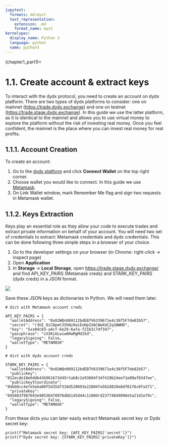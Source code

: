 ```yaml
---
jupytext:
  formats: md:myst
  text_representation:
    extension: .md
    format_name: myst
kernelspec:
  display_name: Python 3
  language: python
  name: python3
---
```

(chapter1_part1)=

# 1.1. Create account & extract keys
To interact with the dydx protocol, you need to create an account on dydx platform. There are two types of dydx platforms to consider: one on mainnet (https://trade.dydx.exchange) and one on testnet (https://trade.stage.dydx.exchange). In this guide we use the latter platform, as it is identical to the mainnet and allows you to use virtual money to explore the platform without the risk of investing real money. Once you feel confident, the mainnet is the place where you can invest real money for real profits.

## 1.1.1. Account Creation

To create an account:

1. Go to the [dydx platform](https://trade.stage.dydx.exchange/) and click **Connect Wallet** on the top right corner.
2. Choose wallet you would like to connect. In this guide we use [Metamask](https://metamask.io/).
3. On Link Wallet window, mark Remember Me flag and sign two requests in Metamask wallet.



## 1.1.2. Keys Extraction

Keys play an essential role as they allow your code to execute trades and extract private information on behalf of your account. You will need two set of credentials to extract: Metamask credentials and dydx credentials. This can be done following three simple steps in a browser of your choice.

1. Go to the developer settings on your browser (in Chrome: right-click -> inspect page)
2. Open **Application**
3. In **Storage** -> **Local Storage**, open https://trade.stage.dydx.exchange/ and find API_KEY_PAIRS (Metamask creds) and STARK_KEY_PAIRS (dydx creds) in a JSON format.

![](../_static/gif/client.gif)


Save these JSON keys as dictionaries in Python. We will need them later. 


```{code-cell} ipython3
# dict with Metamask account creds

API_KEY_PAIRS = {
  "walletAddress": "0x02WQnO69112bdEB7V6339671e4c36f5F7de82b57",
  "secret": "r3UI_OiC0pmt3ShNz0oiEoHpIXACWwkUC2q1WWHD",
  "key": "5xx0dc83-a4cf-6e29-6afa-f21b3i74f347",
  "passphrase": "cV2KiULwiw6RwMgMd35d",
  "legacySigning": False,
  "walletType": "METAMASK"
}
```

```{code-cell} ipython3
# dict with dydx account creds

STARK_KEY_PAIRS = {
  "walletAddress": "0x02WQnO69112bdEB7V6339671e4c36f5F7de82b57",
  "publicKey": "012ecde10e6ddb43b961673d45rtab8c2e93604f34f419b24eef1e80af8347ee",
  "publicKeyYCoordinate": "04bb0cc4efe5eba08f5d35d7310d520093e22804fa562d820e8df0176c0fa371",
  "privateKey": "045683f987043e98536470976dbb145d44c1100drd237740d4096e5a21d1e79c",
  "legacySigning": False,
  "walletType": "METAMASK"
}
```

From these dicts you can later easily extract Metamask secret key or Dydx secret key:

```{code-cell} ipython3
print(f"Metamask secret key: {API_KEY_PAIRS['secret']}")
print(f"Dydx secret key: {STARK_KEY_PAIRS['privateKey']}")
```